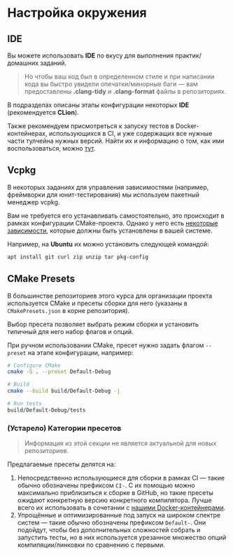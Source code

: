 # Настройка окружения

## IDE

Вы можете использовать __IDE__ по вкусу для выполнения практик/домашних заданий.

> Но чтобы ваш код был в определенном стиле и при написании кода вы быстро увидели опечатки/минорные баги &mdash; вам предоставлены __.clang-tidy__ и __.clang-format__ файлы в репозиториях.

В подразделах описаны этапы конфигурации некоторых __IDE__ (рекомендуется __CLion__).

Также рекомендуем присмотреться к запуску тестов в Docker-контейнерах, использующихся в CI, и уже содержащих все нужные части тулчейна нужных версий. Найти их и информацию о том, как ими воспользоваться, можно [тут](https://github.com/CPP-KT/containers).

## Vcpkg

В некоторых заданиях для управления зависимостями (например, фреймворки для юнит-тестирования) мы используем пакетный менеджер vcpkg.

Вам не требуется его устанавливать самостоятельно, это происходит в рамках конфигурации CMake-проекта. Однако у него есть [некоторые зависимости](https://learn.microsoft.com/en-us/vcpkg/concepts/supported-hosts#dependencies), которые должны быть установлены в вашей системе.

Например, на __Ubuntu__ их можно установить следующей командой:
```bash
apt install git curl zip unzip tar pkg-config
```

## CMake Presets

В большинстве репозиториев этого курса для организации проекта используется CMake и пресеты сборки для него (указаны в `CMakePresets.json` в корне репозитория).

Выбор пресета позволяет выбрать режим сборки и установить типичный для него набор флагов и опций.

При ручном использовании CMake, пресет нужно задать флагом `--preset` на этапе конфигурации, например:

```bash
# Configure CMake
cmake -S . --preset Default-Debug

# Build
cmake --build build/Default-Debug -j

# Run tests
build/Default-Debug/tests
```

### (Устарело) Категории пресетов

> Информация из этой секции не является актуальной для новых репозиториев.

Предлагаемые пресеты делятся на:

1. Непосредственно использующиеся для сборки в рамках CI &mdash; такие обычно обозначены префиксом `CI-`. С их помощью можно максимально приблизиться к сборке в GitHub, но такие пресеты ожидают конкретную версию конкретного компилятора. Лучше всего их использовать в сочетании с [нашими Docker-контейнерами](https://github.com/CPP-KT/containers).
2. Упрощённые и оптимизированные под запуск на широком спектре систем &mdash; такие обычно обозначены префиксом `Default-`. Они подойдут, чтобы без дополнительных сложностей собрать и запустить тесты, но в них используется урезанное множество опций компиляции/линковки по сравнению с первыми.
